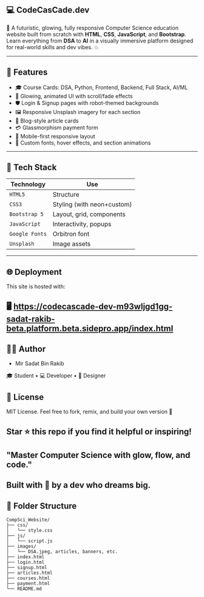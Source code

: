 ## 💻 CodeCasCade.dev

🚀 A futuristic, glowing, fully responsive Computer Science education website built from scratch with **HTML**, **CSS**, **JavaScript**, and **Bootstrap**. Learn everything from **DSA** to **AI** in a visually immersive platform designed for real-world skills and dev vibes. 💥

---

## 🌟 Features

- 🎓 Course Cards: DSA, Python, Frontend, Backend, Full Stack, AI/ML
- 🧠 Glowing, animated UI with scroll/fade effects
- 🛡️ Login & Signup pages with robot-themed backgrounds
- 🖼️ Responsive Unsplash imagery for each section
- 📄 Blog-style article cards
- 💳 Glassmorphism payment form
- 📱 Mobile-first responsive layout
- 🧾 Custom fonts, hover effects, and section animations

---

## 🔧 Tech Stack

| Technology     | Use                       |
|----------------|---------------------------|
| `HTML5`        | Structure                 |
| `CSS3`         | Styling (with neon+custom)|
| `Bootstrap 5`  | Layout, grid, components  |
| `JavaScript`   | Interactivity, popups     |
| `Google Fonts` | Orbitron font             |
| `Unsplash`     | Image assets              |

---

## 🌐 Deployment

This site is hosted with:

## 🖥️ https://codecascade-dev-m93wljgd1gg-sadat-rakib-beta.platform.beta.sidepro.app/index.html

## 👨‍💻 Author

- Mir Sadat Bin Rakib

🎓 Student • 💻 Developer • 🎨 Designer

## 📜 License

MIT License. Feel free to fork, remix, and build your own version 🚀

## Star ⭐ this repo if you find it helpful or inspiring!

## "Master Computer Science with glow, flow, and code."

## Built with 💙 by a dev who dreams big.

## 📁 Folder Structure

```plaintext
CompSci_Website/
├── css/
│   └── style.css
├── js/
│   └── script.js
├── images/
│   └── DSA.jpeg, articles, banners, etc.
├── index.html
├── login.html
├── signup.html
├── articles.html
├── courses.html
├── payment.html
└── README.md
